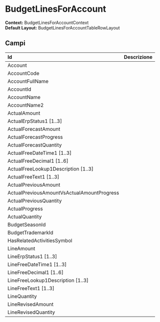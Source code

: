 # BudgetLinesForAccount

**Context:** BudgetLinesForAccountContext  
**Default Layout:** BudgetLinesForAccountTableRowLayout

## Campi

| Id | Descrizione |
| :--- | :--- |
| Account |  |
| AccountCode |  |
| AccountFullName |  |
| AccountId |  |
| AccountName |  |
| AccountName2 |  |
| ActualAmount |  |
| ActualErpStatus1 \[1..3\] |  |
| ActualForecastAmount |  |
| ActualForecastProgress |  |
| ActualForecastQuantity |  |
| ActualFreeDateTime1 \[1..3\] |  |
| ActualFreeDecimal1 \[1..6\] |  |
| ActualFreeLookup1Description \[1..3\] |  |
| ActualFreeText1 \[1..3\] |  |
| ActualPreviousAmount |  |
| ActualPreviousAmountVsActualAmountProgress |  |
| ActualPreviousQuantity |  |
| ActualProgress |  |
| ActualQuantity |  |
| BudgetSeasonId |  |
| BudgetTrademarkId |  |
| HasRelatedActivitiesSymbol |  |
| LineAmount |  |
| LineErpStatus1 \[1..3\] |  |
| LineFreeDateTime1 \[1..3\] |  |
| LineFreeDecimal1 \[1..6\] |  |
| LineFreeLookup1Description \[1..3\] |  |
| LineFreeText1 \[1..3\] |  |
| LineQuantity |  |
| LineRevisedAmount |  |
| LineRevisedQuantity |  |

